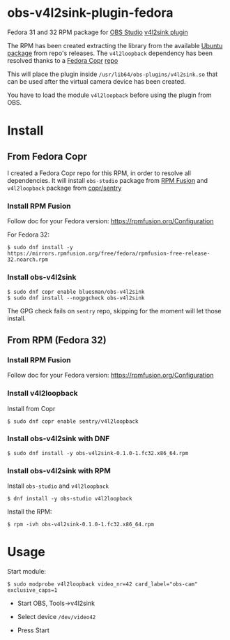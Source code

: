 # obs-v4l2sink-plugin-fedora
Fedora 31 and 32 RPM package for [OBS Studio](https://obsproject.com/) [v4l2sink plugin](https://github.com/CatxFish/obs-v4l2sink/)

The RPM has been created extracting the library from the available [Ubuntu package](https://github.com/CatxFish/obs-v4l2sink/releases/download/0.1.0/obs-v4l2sink.deb) from repo's releases. The `v4l2loopback` dependency has been resolved thanks to a [Fedora Copr](https://copr.fedorainfracloud.org/) [repo](https://copr.fedorainfracloud.org/coprs/sentry/v4l2loopback/)

This will place the plugin inside `/usr/lib64/obs-plugins/v4l2sink.so` that can be used after the virtual camera device has been created.

You have to load the module `v4l2loopback` before using the plugin from OBS.

# Install

## From Fedora Copr

I created a Fedora Copr repo for this RPM, in order to resolve all dependencies.
It will install `obs-studio` package from [RPM Fusion](https://rpmfusion.org/) and `v4l2loopback` package from [copr/sentry](https://copr.fedorainfracloud.org/coprs/sentry/v4l2loopback/)

### Install RPM Fusion

Follow doc for your Fedora version: https://rpmfusion.org/Configuration

For Fedora 32:

```
$ sudo dnf install -y https://mirrors.rpmfusion.org/free/fedora/rpmfusion-free-release-32.noarch.rpm
```

### Install obs-v4l2sink
```
$ sudo dnf copr enable bluesman/obs-v4l2sink
$ sudo dnf install --nogpgcheck obs-v4l2sink
```

The GPG check fails on `sentry` repo, skipping for the moment will let those install.

## From RPM (Fedora 32)

### Install RPM Fusion

Follow doc for your Fedora version: https://rpmfusion.org/Configuration

### Install v4l2loopback

Install from Copr

```
$ sudo dnf copr enable sentry/v4l2loopback
```

### Install obs-v4l2sink with DNF

```
$ sudo dnf install -y obs-v4l2sink-0.1.0-1.fc32.x86_64.rpm
```

### Install obs-v4l2sink with RPM

Install `obs-studio` and `v4l2loopback`

```
$ dnf install -y obs-studio v4l2loopback
```

Install the RPM:

```
$ rpm -ivh obs-v4l2sink-0.1.0-1.fc32.x86_64.rpm
```


# Usage

Start module:

```
$ sudo modprobe v4l2loopback video_nr=42 card_label="obs-cam" exclusive_caps=1
```

* Start OBS, Tools->v4l2sink

* Select device `/dev/video42`

* Press Start

